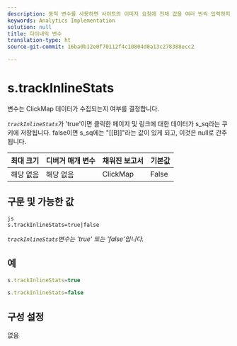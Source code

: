 ```yaml
---
description: 동적 변수를 사용하면 사이트의 이미지 요청에 전체 값을 여러 번씩 입력하지 않고도 한 변수에서 다른 변수로 값을 복사할 수 있습니다.
keywords: Analytics Implementation
solution: null
title: 다이내믹 변수
translation-type: ht
source-git-commit: 16ba0b12e0f70112f4c10804d0a13c278388ecc2

---
```



# s.trackInlineStats

 변수는 ClickMap 데이터가 수집되는지 여부를 결정합니다. 

*`trackInlineStats`*&#x200B;가 'true'이면 클릭한 페이지 및 링크에 대한 데이터가 s_sq라는 쿠키에 저장됩니다. false이면 s_sq에는 "[[B]]"라는 값이 있게 되고, 이것은 null로 간주됩니다.

| 최대 크기 | 디버거 매개 변수 | 채워진 보고서 | 기본값 |
|---|---|---|---|
| 해당 없음 | 해당 없음 | ClickMap | False |

## 구문 및 가능한 값

```
js
s.trackInlineStats=true|false
```

*`trackInlineStats`변수는 'true' 또는 'false'입니다.*

## 예

```js
s.trackInlineStats=true
```

```js
s.trackInlineStats=false
```

## 구성 설정

없음
